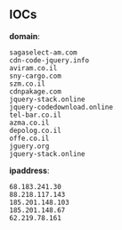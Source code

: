 
## IOCs

__domain__:

```text
sagaselect-am.com
cdn-code-jquery.info
aviram.co.il
sny-cargo.com
szm.co.il
cdnpakage.com
jquery-stack.online
jquery-codedownload.online
tel-bar.co.il
azma.co.il
depolog.co.il
offe.co.il
jguery.org
jquery-stack.online
```
__ipaddress__:

```text
68.183.241.30
88.218.117.143
185.201.148.103
185.201.148.67
62.219.78.161
```